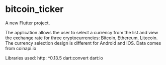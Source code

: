 # bitcoin_ticker

A new Flutter project.

The application allows the user to select a currency from the list and view the exchange rate 
for three cryptocurrencies: Bitcoin, Ethereum, Litecoin. 
The currency selection design is different for Android and IOS. Data comes from coinapi.io

Libraries used:
http: ^0.13.5
dart:convert
dart:io